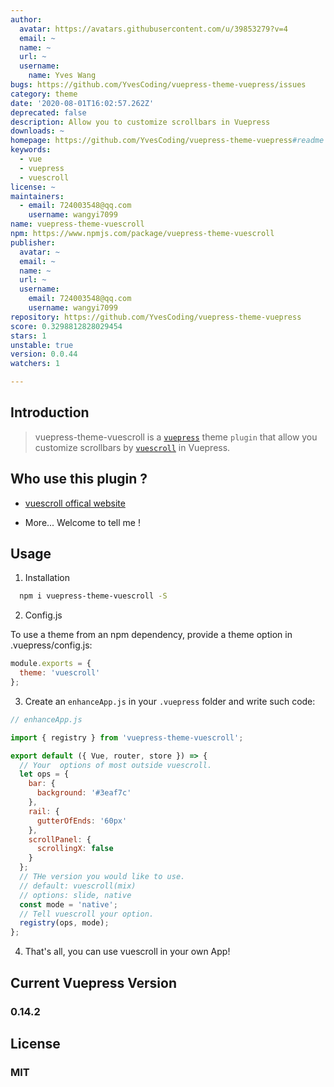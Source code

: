 ```yaml
---
author:
  avatar: https://avatars.githubusercontent.com/u/39853279?v=4
  email: ~
  name: ~
  url: ~
  username:
    name: Yves Wang
bugs: https://github.com/YvesCoding/vuepress-theme-vuepress/issues
category: theme
date: '2020-08-01T16:02:57.262Z'
deprecated: false
description: Allow you to customize scrollbars in Vuepress
downloads: ~
homepage: https://github.com/YvesCoding/vuepress-theme-vuepress#readme
keywords:
  - vue
  - vuepress
  - vuescroll
license: ~
maintainers:
  - email: 724003548@qq.com
    username: wangyi7099
name: vuepress-theme-vuescroll
npm: https://www.npmjs.com/package/vuepress-theme-vuescroll
publisher:
  avatar: ~
  email: ~
  name: ~
  url: ~
  username:
    email: 724003548@qq.com
    username: wangyi7099
repository: https://github.com/YvesCoding/vuepress-theme-vuepress
score: 0.3298812828029454
stars: 1
unstable: true
version: 0.0.44
watchers: 1

---
```


## Introduction

> vuepress-theme-vuescroll is a [`vuepress`](https://github.com/vuejs/vuepress) theme `plugin` that allow you customize scrollbars by [`vuescroll`](https://github.com/YvesCoding/vuescroll) in Vuepress.

## Who use this plugin ?

- [vuescroll offical website](http://vuescrolljs.yvescoding.org/)

- More... Welcome to tell me !

## Usage

1. Installation

```bash
  npm i vuepress-theme-vuescroll -S
```

2. Config.js

To use a theme from an npm dependency, provide a theme option in .vuepress/config.js:

```javascript
module.exports = {
  theme: 'vuescroll'
};
```

3. Create an `enhanceApp.js` in your `.vuepress` folder and write such code:

```javascript
// enhanceApp.js

import { registry } from 'vuepress-theme-vuescroll';

export default ({ Vue, router, store }) => {
  // Your  options of most outside vuescroll.
  let ops = {
    bar: {
      background: '#3eaf7c'
    },
    rail: {
      gutterOfEnds: '60px'
    },
    scrollPanel: {
      scrollingX: false
    }
  };
  // THe version you would like to use.
  // default: vuescroll(mix)
  // options: slide, native
  const mode = 'native';
  // Tell vuescroll your option.
  registry(ops, mode);
};
```

4. That's all, you can use vuescroll in your own App!

## Current Vuepress Version

### 0.14.2

## License

### MIT
